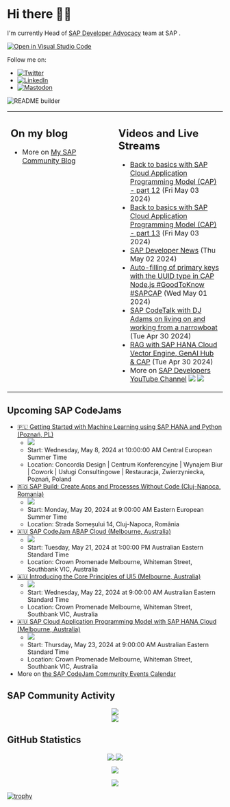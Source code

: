 
# Hi there 👋🏼

I'm currently Head of [SAP Developer Advocacy](https://developers.sap.com/developer-advocates.html) team at SAP .

[![Open in Visual Studio Code](https://img.shields.io/badge/Made%20for-VSCode-1f425f.svg)](https://github.dev/jung-thomas/jung-thomas)

Follow me on:
- <a href="https://twitter.com/thomas_jung"><img alt="Twitter" src="https://img.shields.io/badge/thomas_jung-%231DA1F2.svg?style=for-the-badge&logo=Twitter&logoColor=white"/></a>
- <a href="https://www.linkedin.com/in/thomasjungsap/"><img alt="LinkedIn" src="https://img.shields.io/badge/linkedin-%230077B5.svg?style=for-the-badge&logo=linkedin&logoColor=white"/></a>
- <a rel="me" href="https://mastodon.cloud/@thomas_jung"><img alt="Mastodon" src="https://img.shields.io/mastodon/follow/109262551990174478?domain=https%3A%2F%2Fmastodon.cloud%2F&style=social"/></a>

![README builder](https://github.com/jung-thomas/jung-thomas/workflows/README%20builder/badge.svg)

<table><tr><td valign="top" width="50%">
 
## On my blog
- More on [My SAP Community Blog](https://community.sap.com/t5/user/viewprofilepage/user-id/139)
</td>
  
<td valign="top" width="50%">
  
## Videos and Live Streams
- [Back to basics with SAP Cloud Application Programming Model (CAP) - part 12](https://www.youtube.com/watch?v=oybe9IRku3Q) (Fri May 03 2024)
- [Back to basics with SAP Cloud Application Programming Model (CAP) - part 13](https://www.youtube.com/watch?v=xQ-fUnpdvgM) (Fri May 03 2024)
- [SAP Developer News](https://www.youtube.com/watch?v=eAGHLT0M67U) (Thu May 02 2024)
- [Auto-filling of primary keys with the UUID type in CAP Node.js #GoodToKnow  #SAPCAP](https://www.youtube.com/watch?v=iM88d3u6KAY) (Wed May 01 2024)
- [SAP CodeTalk with DJ Adams on living on and working from a narrowboat](https://www.youtube.com/watch?v=sirIH29x06s) (Tue Apr 30 2024)
- [RAG with SAP HANA Cloud Vector Engine, GenAI Hub & CAP](https://www.youtube.com/watch?v=EkEbUYTfa6Q) (Tue Apr 30 2024)
- More on [SAP Developers YouTube Channel](https://www.youtube.com/channel/UCNfmelKDrvRmjYwSi9yvrMg) ![](https://img.shields.io/youtube/channel/views/UCNfmelKDrvRmjYwSi9yvrMg) ![](https://img.shields.io/youtube/channel/subscribers/UCNfmelKDrvRmjYwSi9yvrMg)
</td></tr></table>

## Upcoming SAP CodeJams
- [🇵🇱 Getting Started with Machine Learning using SAP HANA and Python (Poznań, PL)](https://community.sap.com/t5/sap-codejam/getting-started-with-machine-learning-using-sap-hana-and-python-pozna%C5%84-pl/ev-p/13660996)
  - <img src="https://community.sap.com/t5/image/serverpage/image-id/103137i437C21A8B420A0D2/image-size/thumb?v=v2&px=150" />
  - Start: Wednesday, May 8, 2024 at 10:00:00 AM Central European Summer Time
  - Location: Concordia Design | Centrum Konferencyjne | Wynajem Biur | Cowork | Usługi Consultingowe | Restauracja, Zwierzyniecka, Poznań, Poland
- [🇷🇴 SAP Build: Create Apps and Processes Without Code (Cluj-Napoca, Romania)](https://community.sap.com/t5/sap-codejam/sap-build-create-apps-and-processes-without-code-cluj-napoca-romania/ev-p/13651256)
  - <img src="https://community.sap.com/t5/image/serverpage/image-id/60779i762EF2904875ADCE/image-size/thumb?v=v2&px=150" />
  - Start: Monday, May 20, 2024 at 9:00:00 AM Eastern European Summer Time
  - Location: Strada Someșului 14, Cluj-Napoca, România
- [🇦🇺 SAP CodeJam ABAP Cloud (Melbourne, Australia)](https://community.sap.com/t5/sap-codejam/sap-codejam-abap-cloud-melbourne-australia/ev-p/13652786)
  - <img src="https://community.sap.com/t5/image/serverpage/image-id/88160iC9C7B2BD64517CB4/image-size/thumb?v=v2&px=150" />
  - Start: Tuesday, May 21, 2024 at 1:00:00 PM Australian Eastern Standard Time
  - Location: Crown Promenade Melbourne, Whiteman Street, Southbank VIC, Australia
- [🇦🇺 Introducing the Core Principles of UI5 (Melbourne, Australia)](https://community.sap.com/t5/sap-codejam/introducing-the-core-principles-of-ui5-melbourne-australia/ev-p/13652789)
  - <img src="https://community.sap.com/t5/image/serverpage/image-id/88172iF177B81F214F532B/image-size/thumb?v=v2&px=150" />
  - Start: Wednesday, May 22, 2024 at 9:00:00 AM Australian Eastern Standard Time
  - Location: Crown Promenade Melbourne, Whiteman Street, Southbank VIC, Australia
- [🇦🇺 SAP Cloud Application Programming Model with SAP HANA Cloud (Melbourne, Australia)](https://community.sap.com/t5/sap-codejam/sap-cloud-application-programming-model-with-sap-hana-cloud-melbourne/ev-p/13652794)
  - <img src="https://community.sap.com/t5/image/serverpage/image-id/88173i363AB43C0F180E5E/image-size/thumb?v=v2&px=150" />
  - Start: Thursday, May 23, 2024 at 9:00:00 AM Australian Eastern Standard Time
  - Location: Crown Promenade Melbourne, Whiteman Street, Southbank VIC, Australia
- More on [the SAP CodeJam Community Events Calendar](https://groups.community.sap.com/t5/sap-codejam/eb-p/codejam-events)

## SAP Community Activity
<p align = "center">
<a href="https://community.sap.com/t5/user/viewprofilepage/user-id/139">
  <img align="center" src="https://devrel-tools-prod-scn-badges-srv.cfapps.eu10.hana.ondemand.com/activity/139" />
</a>
</br>
<a href="https://community.sap.com/t5/user/viewprofilepage/user-id/139">
  <img align="center" src="https://devrel-tools-prod-scn-badges-srv.cfapps.eu10.hana.ondemand.com/showcaseBadges/139/1570/674/384/900/390" />
</a>
</p>

## GitHub Statistics
<p align = "center">
<a href="https://github.com/anuraghazra/github-readme-stats">
  <img align="center" src="https://github-readme-stats.vercel.app/api?username=jung-thomas&count_private=true&show_icons=true&theme=dark&line_height=27" />
</a>
<a href="https://github.com/anuraghazra/github-readme-stats">
  <img align="center" src="https://github-readme-stats.vercel.app/api/top-langs/?username=jung-thomas&show_icons=true&theme=dark" />
</a>
</p>

<p align = "center">
 <img  src="https://github-readme-streak-stats.herokuapp.com/?user=jung-thomas&show_icons=true&locale=en&layout=compact&theme=dark&line_height=0" />
</p> 

<p align = "center">
 <img src="https://activity-graph.herokuapp.com/graph?username=jung-thomas&theme=redical">
</p> 

[![trophy](https://github-profile-trophy.vercel.app/?username=jung-thomas&theme=onedark)](https://github.com/ryo-ma/github-profile-trophy)


